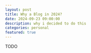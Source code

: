 ```yaml
---
layout: post
title: Why a Blog in 2024?
date: 2024-09-23 09:00:00
description: why i decided to do this
categories: personal
featured: true
---
```


TODO